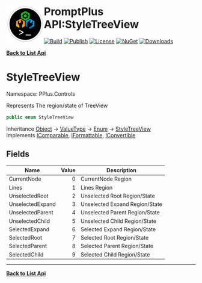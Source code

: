 # <img align="left" width="100" height="100" src="../images/icon.png">PromptPlus API:StyleTreeView 

[![Build](https://github.com/FRACerqueira/PromptPlus/workflows/Build/badge.svg)](https://github.com/FRACerqueira/PromptPlus/actions/workflows/build.yml)
[![Publish](https://github.com/FRACerqueira/PromptPlus/actions/workflows/publish.yml/badge.svg)](https://github.com/FRACerqueira/PromptPlus/actions/workflows/publish.yml)
[![License](https://img.shields.io/github/license/FRACerqueira/PromptPlus)](https://github.com/FRACerqueira/PromptPlus/blob/master/LICENSE)
[![NuGet](https://img.shields.io/nuget/v/PromptPlus)](https://www.nuget.org/packages/PromptPlus/)
[![Downloads](https://img.shields.io/nuget/dt/PromptPlus)](https://www.nuget.org/packages/PromptPlus/)

[**Back to List Api**](./apis.md)

# StyleTreeView

Namespace: PPlus.Controls

Represents The region/state of TreeView

```csharp
public enum StyleTreeView
```

Inheritance [Object](https://docs.microsoft.com/en-us/dotnet/api/system.object) → [ValueType](https://docs.microsoft.com/en-us/dotnet/api/system.valuetype) → [Enum](https://docs.microsoft.com/en-us/dotnet/api/system.enum) → [StyleTreeView](./pplus.controls.styletreeview.md)<br>
Implements [IComparable](https://docs.microsoft.com/en-us/dotnet/api/system.icomparable), [IFormattable](https://docs.microsoft.com/en-us/dotnet/api/system.iformattable), [IConvertible](https://docs.microsoft.com/en-us/dotnet/api/system.iconvertible)

## Fields

| Name | Value | Description |
| --- | --: | --- |
| CurrentNode | 0 | CurrentNode Region |
| Lines | 1 | Lines Region |
| UnselectedRoot | 2 | Unselected Root Region/State |
| UnselectedExpand | 3 | Unselected Expand Region/State |
| UnselectedParent | 4 | Unselected Parent Region/State |
| UnselectedChild | 5 | Unselected Child Region/State |
| SelectedExpand | 6 | Selected Expand Region/State |
| SelectedRoot | 7 | Selected Root Region/State |
| SelectedParent | 8 | Selected Parent Region/State |
| SelectedChild | 9 | Selected Child Region/State |


- - -
[**Back to List Api**](./apis.md)
